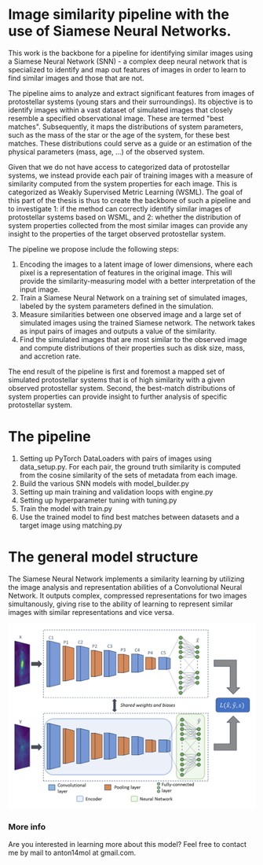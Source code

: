 # Image similarity pipeline with the use of Siamese Neural Networks. 
This work is the backbone for a pipeline for identifying similar images using a Siamese Neural Network (SNN) - a complex deep neural network that is specialized to identify and map out features of images in order to learn to find similar images and those that are not.

The pipeline aims to analyze and extract significant features from images of protostellar systems (young stars and their surroundings). Its objective is to identify images within a vast dataset of simulated images that closely resemble a specified observational image. These are termed "best matches". Subsequently, it maps the distributions of system parameters, such as the mass of the star or the age of the system, for these best matches. These distributions could serve as a guide or an estimation of the physical parameters (mass, age, ...) of the observed system. 

Given that we do not have access to categorized data of protostellar systems, we instead provide each pair of training images with a measure of similarity computed from the system properties for each image. This is categorized as Weakly Supervised Metric Learning (WSML). The goal of this part of the thesis is thus to create the backbone of such a pipeline and to investigate 1: if the method can correctly identify similar images of protostellar systems based on WSML, and 2: whether the distribution of system properties collected from the most similar images can provide any insight to the properties of the target observed protostellar system.

The pipeline we propose include the following steps:
1. Encoding the images to a latent image of lower dimensions, where each pixel is a representation of features in the original image. This will provide the similarity-measuring model with a better interpretation of the input image.
2. Train a Siamese Neural Network on a training set of simulated images, labeled by the system parameters defined in the simulation.
3. Measure similarities between one observed image and a large set of simulated images using the trained Siamese network. The network takes as input pairs of images and outputs a value of the similarity.
4. Find the simulated images that are most similar to the observed image and compute distributions of their properties such as disk size, mass, and accretion rate.

The end result of the pipeline is first and foremost a mapped set of simulated protostellar systems that is of high similarity with a given observed protostellar system. Second, the best-match distributions of system properties can provide insight to further analysis of specific protostellar system.

# The pipeline

1. Setting up PyTorch DataLoaders with pairs of images using data_setup.py. For each pair, the ground truth similarity is computed from the cosine similarity of the sets of metadata from each image.
2. Build the various SNN models with model_builder.py
3. Setting up main training and validation loops with engine.py
4. Setting up hyperparameter tuning with tuning.py
5. Train the model with train.py
6. Use the trained model to find best matches between datasets and a target image using matching.py


# The general model structure
The Siamese Neural Network implements a similarity learning by utilizing the image analysis and representation abilities of a Convolutional Neural Network. It outputs complex, compressed representations for two images simultanously, giving rise to the ability of learning to represent similar images with similar representations and vice versa. 

![image](SNN_structure.png)



### More info
Are you interested in learning more about this model? Feel free to contact me by mail to anton14mol at gmail.com.
